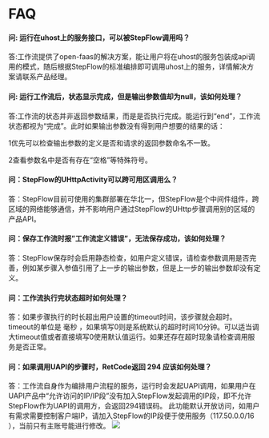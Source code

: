 # FAQ



#### 问: 运行在uhost上的服务接口，可以被StepFlow调用吗？

答:工作流提供了open-faas的解决方案，能让用户将在uhost的服务包装成api调用的模式，随后根据StepFlow的标准编排即可调用uhost上的服务，详情解决方案请联系产品经理。

#### 问: 运行工作流后，状态显示完成，但是输出参数值却为null，该如何处理？

答:工作流的状态并非返回参数结果，而是是否执行完成。能运行到“end”，工作流状态都视为“完成”。此时如果输出参数没有得到用户想要的结果的话：

1优先可以检查输出参数的定义是否和请求的返回参数命名不一致。

2查看参数名中是否有存在“空格”等特殊符号。

#### 问：StepFlow的UHttpActivity可以跨可用区调用么？

答：StepFlow目前可使用的集群部署在华北一，但StepFlow是个中间件组件，跨区域的网络能够通信，并不影响用户通过StepFlow的UHttp步骤调用别的区域的产品API。


#### 问：保存工作流时报”工作流定义错误”，无法保存成功，该如何处理？

答：StepFlow保存时会启用静态检查，如用户定义错误，请检查参数调用是否完善，例如某步骤入参值引用了上一步的输出参数，但是上一步的输出参数却没有定义。

#### 问：工作流执行完状态超时如何处理？

答：如果步骤执行的时长超出用户设置的timeout时间，该步骤就会超时。timeout的单位是 毫秒
，如果填写0则是系统默认的超时时间10分钟。可以适当调大timeout值或者直接填写0使用默认值运行。如果还存在超时现象请检查调用服务是否正常。

#### 问：如果调用UAPI的步骤时，RetCode返回 294 应该如何处理？

答：工作流自身作为编排用户流程的服务，运行时会发起UAPI调用，如果用户在UAPI产品中“允许访问的IP/IP段”没有加入StepFlow发起调用的IP段，即不允许StepFlow作为UAPI的调用方，会返回294错误码。
此功能默认开放访问，如用户有需求需要控制客户端IP，请加入StepFlow的IP段便于使用服务（117.50.0.0/16 ），当前只有主账号能进行修改。
![](http://stepflow-docs.cn-bj.ufileos.com/UAPI0001.png)
